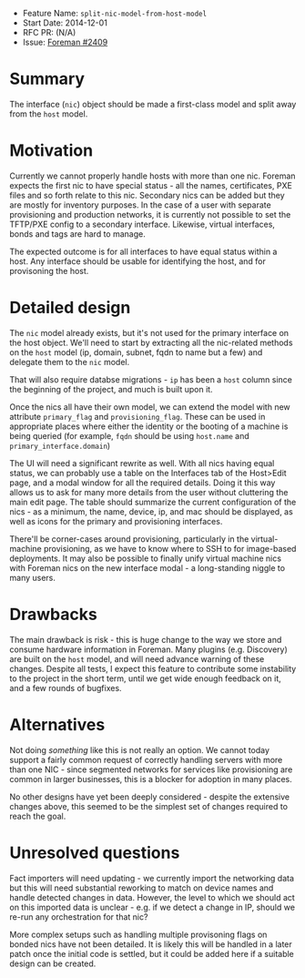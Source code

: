 - Feature Name: `split-nic-model-from-host-model`
- Start Date: 2014-12-01
- RFC PR: (N/A)
- Issue: [Foreman #2409](http://projects.theforeman.org/issues/2409)

# Summary
[summary]: #summary

The interface (`nic`) object should be made a first-class model and split away
from the `host` model.

# Motivation
[motivation]: #motivation

Currently we cannot properly handle hosts with more than one nic. Foreman
expects the first nic to have special status - all the names, certificates, PXE
files and so forth relate to this nic. Secondary nics can be added but they are
mostly for inventory purposes. In the case of a user with separate provisioning
and production networks, it is currently not possible to set the TFTP/PXE
config to a secondary interface. Likewise, virtual interfaces, bonds and tags
are hard to manage.

The expected outcome is for all interfaces to have equal status within a host.
Any interface should be usable for identifying the host, and for provisoning
the host.

# Detailed design
[design]: #detailed-design

The `nic` model already exists, but it's not used for the primary interface on
the host object. We'll need to start by extracting all the nic-related methods
on the `host` model (ip, domain, subnet, fqdn to name but a few) and delegate
them to the `nic` model.

That will also require databse migrations - `ip` has been a `host` column since
the beginning of the project, and much is built upon it.

Once the nics all have their own model, we can extend the model with new
attribute `primary_flag` and `provisioning_flag`. These can be used in
appropriate places where either the identity or the booting of a machine is
being queried (for example, `fqdn` should be using `host.name` and
`primary_interface.domain`)

The UI will need a significant rewrite as well. With all nics having equal
status, we can probably use a table on the Interfaces tab of the Host>Edit
page, and a modal window for all the required details. Doing it this way allows
us to ask for many more details from the user without cluttering the main edit
page. The table should summarize the current configuration of the nics - as a
minimum, the name, device, ip, and mac should be displayed, as well as icons
for the primary and provisioning interfaces.

There'll be corner-cases around provisioning, particularly in the
virtual-machine provisioning, as we have to know where to SSH to for
image-based deployments. It may also be possible to finally unify virtual
machine nics with Foreman nics on the new interface modal - a long-standing
niggle to many users.

# Drawbacks
[drawbacks]: #drawbacks

The main drawback is risk - this is huge change to the way we store and consume
hardware information in Foreman. Many plugins (e.g. Discovery) are built on the
`host` model, and will need advance warning of these changes. Despite all
tests, I expect this feature to contribute some instability to the project in
the short term, until we get wide enough feedback on it, and a few rounds of
bugfixes.

# Alternatives
[alternatives]: #alternatives

Not doing *something* like this is not really an option. We cannot today
support a fairly common request of correctly handling servers with more than
one NIC - since segmented networks for services like provisioning are common in
larger businesses, this is a blocker for adoption in many places.

No other designs have yet been deeply considered - despite the extensive
changes above, this seemed to be the simplest set of changes required to reach
the goal.

# Unresolved questions
[unresolved]: #unresolved-questions

Fact importers will need updating - we currently import the networking data but
this will need substantial reworking to match on device names and handle
detected changes in data. However, the level to which we should act on this
imported data is unclear - e.g. if we detect a change in IP, should we re-run
any orchestration for that nic?

More complex setups such as handling multiple provisoning flags on bonded nics
have not been detailed. It is likely this will be handled in a later patch once
the initial code is settled, but it could be added here if a suitable design
can be created.
